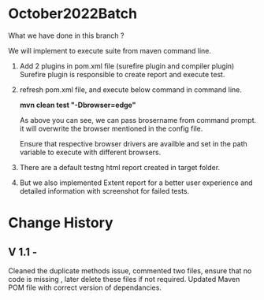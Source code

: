 # October2022Batch

What we have done in this branch ?

We will implement to execute suite from maven command line.

1. Add 2 plugins in pom.xml file (surefire plugin and compiler plugin)
    Surefire plugin is responsible to create report and execute test.

2. refresh pom.xml file, and execute below command in command line.

    **mvn clean test  "-Dbrowser=edge"**

    As above you can see, we can pass brosername from command prompt. it will overwrite the browser mentioned in the config file.

    Ensure that respective browser drivers are availble and set in the path variable to execute with different browsers.


3. There are a default testng html report created in target folder.
4. But we also implemented Extent report for a better user experience and detailed information with screenshot for failed tests.

Change History
============================


V 1.1 - 
----------
Cleaned the duplicate methods issue, commented two files, ensure that no code is missing , later delete these files if not required.
Updated Maven POM file with correct version of dependancies.

